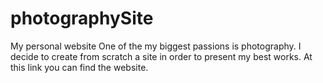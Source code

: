 # photographySite
My personal website
One of the my biggest passions is photography. I decide to create from scratch a site in order to present my best works.
At this link you can find the website.
